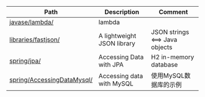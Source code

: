 |Path|Description|Comment|
|---|---|---|
|[javase/lambda/](https://github.com/bigwindlee/java/tree/master/javase/lambda)|lambda||
|[libraries/fastjson/](https://github.com/bigwindlee/java/tree/master/libraries/fastjson)|A lightweight JSON library|JSON strings <==> Java objects|
|[spring/jpa/](https://github.com/bigwindlee/java/tree/master/spring/jpa)|Accessing Data with JPA|H2 in-memory database|
|[spring/AccessingDataMysql/](https://github.com/bigwindlee/java/tree/master/spring/AccessingDataMysql)|Accessing data with MySQL|使用MySQL数据库的示例|
